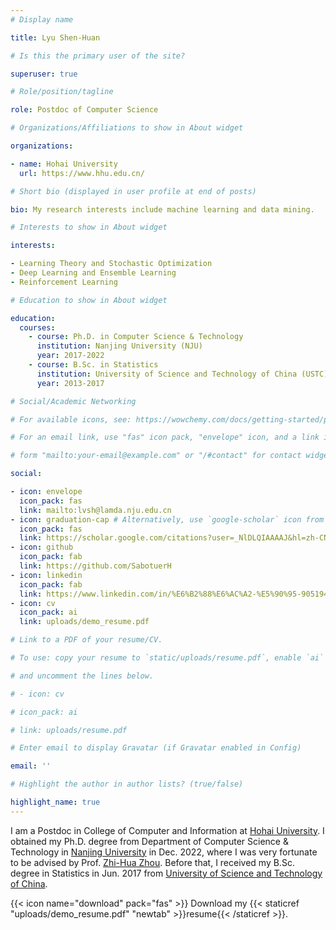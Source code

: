 ```yaml
---
# Display name

title: Lyu Shen-Huan 

# Is this the primary user of the site?

superuser: true

# Role/position/tagline

role: Postdoc of Computer Science

# Organizations/Affiliations to show in About widget

organizations:

- name: Hohai University
  url: https://www.hhu.edu.cn/

# Short bio (displayed in user profile at end of posts)

bio: My research interests include machine learning and data mining.

# Interests to show in About widget

interests:

- Learning Theory and Stochastic Optimization
- Deep Learning and Ensemble Learning
- Reinforcement Learning

# Education to show in About widget

education:
  courses:
    - course: Ph.D. in Computer Science & Technology
      institution: Nanjing University (NJU)
      year: 2017-2022
    - course: B.Sc. in Statistics
      institution: University of Science and Technology of China (USTC)
      year: 2013-2017

# Social/Academic Networking

# For available icons, see: https://wowchemy.com/docs/getting-started/page-builder/#icons

# For an email link, use "fas" icon pack, "envelope" icon, and a link in the

# form "mailto:your-email@example.com" or "/#contact" for contact widget.

social:

- icon: envelope
  icon_pack: fas
  link: mailto:lvsh@lamda.nju.edu.cn
- icon: graduation-cap # Alternatively, use `google-scholar` icon from `ai` icon pack
  icon_pack: fas
  link: https://scholar.google.com/citations?user=_NlDLQIAAAAJ&hl=zh-CN
- icon: github
  icon_pack: fab
  link: https://github.com/SabotuerH
- icon: linkedin
  icon_pack: fab
  link: https://www.linkedin.com/in/%E6%B2%88%E6%AC%A2-%E5%90%95-90519419a/
- icon: cv
  icon_pack: ai
  link: uploads/demo_resume.pdf

# Link to a PDF of your resume/CV.

# To use: copy your resume to `static/uploads/resume.pdf`, enable `ai` icons in `params.toml`,

# and uncomment the lines below.

# - icon: cv

# icon_pack: ai

# link: uploads/resume.pdf

# Enter email to display Gravatar (if Gravatar enabled in Config)

email: ''

# Highlight the author in author lists? (true/false)

highlight_name: true
---
```


I am a Postdoc in College of Computer and Information at [Hohai University](https://www.hhu.edu.cn/). I obtained my Ph.D. degree from Department of Computer Science & Technology in [Nanjing University](https://www.nju.edu.cn/main.htm) in Dec. 2022, where I was very fortunate to be advised by Prof. [Zhi-Hua Zhou](https://cs.nju.edu.cn/zhouzh/index.htm). Before that, I received my B.Sc. degree in Statistics in Jun. 2017 from [University of Science and Technology of China](https://www.ustc.edu.cn/).

{{< icon name="download" pack="fas" >}} Download my {{< staticref "uploads/demo_resume.pdf" "newtab" >}}resume{{< /staticref >}}.
